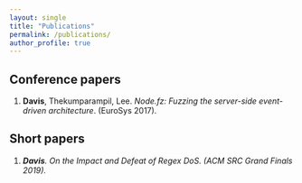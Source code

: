 ```yaml
---
layout: single
title: "Publications"
permalink: /publications/
author_profile: true
---
```


## Conference papers

1. <a href="{{ site.url }}/{{ site.baseurl }}/{{ site.filesurl }}/publications/DavisThekumparampilLee-NodeFz-EuroSys17.pdf"><i class="fas fa-file-text-o"></i></a> <a href="{{ site.url }}/{{ site.baseurl }}/{{ site.filesurl }}/publications/DavisThekumparampilLee-NodeFz-EuroSys17-slides.pptx"><i class="fas fa-file-powerpoint-o"></i></a> <a href="https://github.com/VTLeeLab/NodeFz"><i class="fas fa-camera"></i></a>**Davis**, Thekumparampil, Lee. *Node.fz: Fuzzing the server-side event-driven architecture*. (EuroSys 2017).

## Short papers

1. <i class="fas fa-trophy"/> <a href="{{ site.url }}/{{ site.baseurl }}/{{ site.filesurl }}/publications/Davis-ACMSRCGrandFinals-2019.pdf"><i class="fas fa-file-text-o"></i></a>**Davis**. *On the Impact and Defeat of Regex DoS*. (ACM SRC Grand Finals 2019).

